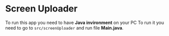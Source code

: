 # Screen Uploader
To run this app you need to have **Java invironment** on your PC
To run it you need to go to ```src/screenUploader``` and run file **Main.java**.
